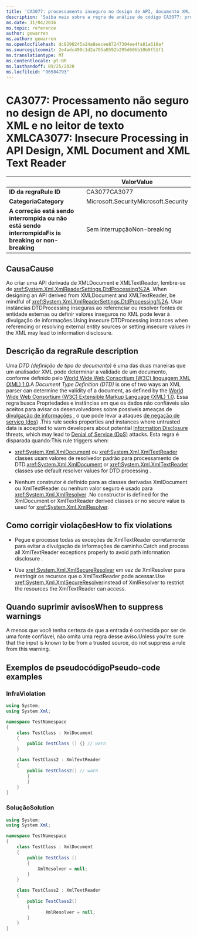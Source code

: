 ```yaml
---
title: 'CA3077: processamento inseguro no design de API, documento XML e leitor de texto XML (análise de código)'
description: 'Saiba mais sobre a regra de análise de código CA3077: processamento inseguro em design de API, documento XML e leitor de texto XML'
ms.date: 11/04/2016
ms.topic: reference
author: gewarren
ms.author: gewarren
ms.openlocfilehash: dc8290245a24a8eecee87247304ee4fa81a610af
ms.sourcegitcommit: 2e4adc490c1d2a705a0592b295d606b10b9f51f1
ms.translationtype: MT
ms.contentlocale: pt-BR
ms.lasthandoff: 09/25/2020
ms.locfileid: "96584793"
---
```

# <a name="ca3077-insecure-processing-in-api-design-xml-document-and-xml-text-reader"></a><span data-ttu-id="a38bd-103">CA3077: Processamento não seguro no design de API, no documento XML e no leitor de texto XML</span><span class="sxs-lookup"><span data-stu-id="a38bd-103">CA3077: Insecure Processing in API Design, XML Document and XML Text Reader</span></span>

| | <span data-ttu-id="a38bd-104">Valor</span><span class="sxs-lookup"><span data-stu-id="a38bd-104">Value</span></span> |
|-|-|
| <span data-ttu-id="a38bd-105">**ID da regra**</span><span class="sxs-lookup"><span data-stu-id="a38bd-105">**Rule ID**</span></span> |<span data-ttu-id="a38bd-106">CA3077</span><span class="sxs-lookup"><span data-stu-id="a38bd-106">CA3077</span></span>|
| <span data-ttu-id="a38bd-107">**Categoria**</span><span class="sxs-lookup"><span data-stu-id="a38bd-107">**Category**</span></span> |<span data-ttu-id="a38bd-108">Microsoft.Security</span><span class="sxs-lookup"><span data-stu-id="a38bd-108">Microsoft.Security</span></span>|
| <span data-ttu-id="a38bd-109">**A correção está sendo interrompida ou não está sendo interrompida**</span><span class="sxs-lookup"><span data-stu-id="a38bd-109">**Fix is breaking or non-breaking**</span></span> |<span data-ttu-id="a38bd-110">Sem interrupção</span><span class="sxs-lookup"><span data-stu-id="a38bd-110">Non-breaking</span></span>|

## <a name="cause"></a><span data-ttu-id="a38bd-111">Causa</span><span class="sxs-lookup"><span data-stu-id="a38bd-111">Cause</span></span>

<span data-ttu-id="a38bd-112">Ao criar uma API derivada de XMLDocument e XMLTextReader, lembre-se de <xref:System.Xml.XmlReaderSettings.DtdProcessing%2A> .</span><span class="sxs-lookup"><span data-stu-id="a38bd-112">When designing an API derived from XMLDocument and XMLTextReader, be mindful of <xref:System.Xml.XmlReaderSettings.DtdProcessing%2A>.</span></span>  <span data-ttu-id="a38bd-113">Usar instâncias DTDProcessing inseguras ao referenciar ou resolver fontes de entidade externas ou definir valores inseguros no XML pode levar à divulgação de informações.</span><span class="sxs-lookup"><span data-stu-id="a38bd-113">Using insecure DTDProcessing instances when referencing or resolving external entity sources or setting insecure values in the XML may lead to information disclosure.</span></span>

## <a name="rule-description"></a><span data-ttu-id="a38bd-114">Descrição da regra</span><span class="sxs-lookup"><span data-stu-id="a38bd-114">Rule description</span></span>

<span data-ttu-id="a38bd-115">Uma *DTD (definição de tipo de documento)* é uma das duas maneiras que um analisador XML pode determinar a validade de um documento, conforme definido pelo  [World Wide Web Consortium (W3C) linguagem XML (XML) 1,0](https://www.w3.org/TR/2008/REC-xml-20081126/).</span><span class="sxs-lookup"><span data-stu-id="a38bd-115">A *Document Type Definition (DTD)* is one of two ways an XML parser can determine the validity of a document, as defined by the  [World Wide Web Consortium (W3C) Extensible Markup Language (XML) 1.0](https://www.w3.org/TR/2008/REC-xml-20081126/).</span></span> <span data-ttu-id="a38bd-116">Essa regra busca Propriedades e instâncias em que os dados não confiáveis são aceitos para avisar os desenvolvedores sobre possíveis ameaças de [divulgação de informações](../../../framework/wcf/feature-details/information-disclosure.md) , o que pode levar a ataques [de negação de serviço (dos)](../../../framework/wcf/feature-details/denial-of-service.md) .</span><span class="sxs-lookup"><span data-stu-id="a38bd-116">This rule seeks properties and instances where untrusted data is accepted to warn developers about potential [Information Disclosure](../../../framework/wcf/feature-details/information-disclosure.md) threats, which may lead to [Denial of Service (DoS)](../../../framework/wcf/feature-details/denial-of-service.md) attacks.</span></span> <span data-ttu-id="a38bd-117">Esta regra é disparada quando:</span><span class="sxs-lookup"><span data-stu-id="a38bd-117">This rule triggers when:</span></span>

- <span data-ttu-id="a38bd-118"><xref:System.Xml.XmlDocument> ou <xref:System.Xml.XmlTextReader> classes usam valores de resolvedor padrão para processamento de DTD.</span><span class="sxs-lookup"><span data-stu-id="a38bd-118"><xref:System.Xml.XmlDocument> or <xref:System.Xml.XmlTextReader> classes use default resolver values for DTD processing    .</span></span>

- <span data-ttu-id="a38bd-119">Nenhum construtor é definido para as classes derivadas XmlDocument ou XmlTextReader ou nenhum valor seguro é usado para <xref:System.Xml.XmlResolver> .</span><span class="sxs-lookup"><span data-stu-id="a38bd-119">No constructor is defined for the XmlDocument or XmlTextReader derived classes or no secure value is used for <xref:System.Xml.XmlResolver>.</span></span>

## <a name="how-to-fix-violations"></a><span data-ttu-id="a38bd-120">Como corrigir violações</span><span class="sxs-lookup"><span data-stu-id="a38bd-120">How to fix violations</span></span>

- <span data-ttu-id="a38bd-121">Pegue e processe todas as exceções de XmlTextReader corretamente para evitar a divulgação de informações de caminho.</span><span class="sxs-lookup"><span data-stu-id="a38bd-121">Catch and process all XmlTextReader exceptions properly to avoid path information disclosure    .</span></span>

- <span data-ttu-id="a38bd-122">Use <xref:System.Xml.XmlSecureResolver> em vez de XmlResolver para restringir os recursos que o XmlTextReader pode acessar.</span><span class="sxs-lookup"><span data-stu-id="a38bd-122">Use <xref:System.Xml.XmlSecureResolver>instead of XmlResolver to restrict the resources the XmlTextReader can  access.</span></span>

## <a name="when-to-suppress-warnings"></a><span data-ttu-id="a38bd-123">Quando suprimir avisos</span><span class="sxs-lookup"><span data-stu-id="a38bd-123">When to suppress warnings</span></span>

<span data-ttu-id="a38bd-124">A menos que você tenha certeza de que a entrada é conhecida por ser de uma fonte confiável, não omita uma regra desse aviso.</span><span class="sxs-lookup"><span data-stu-id="a38bd-124">Unless you're sure that the input is known to be from a trusted source, do not suppress a rule from this warning.</span></span>

## <a name="pseudo-code-examples"></a><span data-ttu-id="a38bd-125">Exemplos de pseudocódigo</span><span class="sxs-lookup"><span data-stu-id="a38bd-125">Pseudo-code examples</span></span>

### <a name="violation"></a><span data-ttu-id="a38bd-126">Infra</span><span class="sxs-lookup"><span data-stu-id="a38bd-126">Violation</span></span>

```csharp
using System;
using System.Xml;

namespace TestNamespace
{
    class TestClass : XmlDocument
    {
        public TestClass () {} // warn
    }

    class TestClass2 : XmlTextReader
    {
        public TestClass2() // warn
        {
        }
    }
}
```

### <a name="solution"></a><span data-ttu-id="a38bd-127">Solução</span><span class="sxs-lookup"><span data-stu-id="a38bd-127">Solution</span></span>

```csharp
using System;
using System.Xml;

namespace TestNamespace
{
    class TestClass : XmlDocument
    {
        public TestClass ()
        {
            XmlResolver = null;
        }
    }

    class TestClass2 : XmlTextReader
    {
        public TestClass2()
        {
               XmlResolver = null;
        }
    }
}
```
